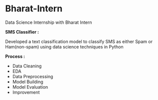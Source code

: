 # Bharat-Intern
Data Science Internship with Bharat Intern

**SMS Classifier :**

Developed a text classification model to classify SMS as either Spam or Ham(non-spam) using
data science techniques in Python

**Process :**

- Data Cleaning
- EDA
- Data Preprocessing
- Model Building
- Model Evaluation
- Improvement
